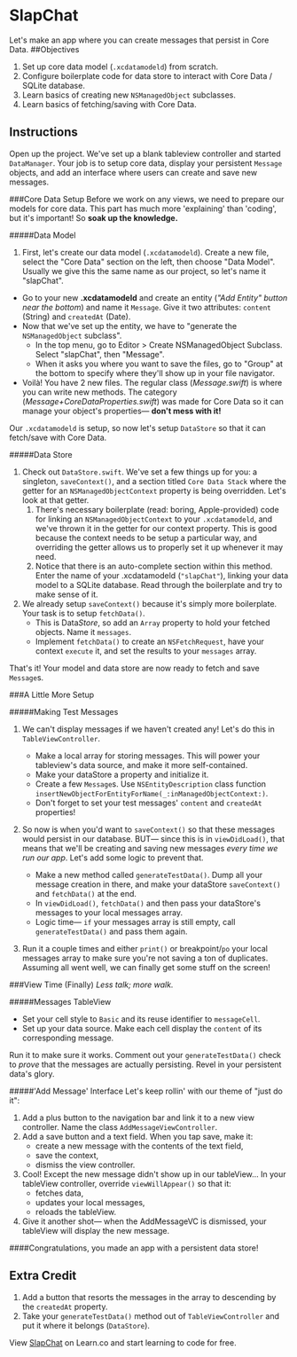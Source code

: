 
SlapChat
========
Let's make an app where you can create messages that persist in Core Data.
##Objectives
1. Set up core data model (`.xcdatamodeld`) from scratch.
2. Configure boilerplate code for data store to interact with Core Data / SQLite database.
3. Learn basics of creating new `NSManagedObject` subclasses.
4. Learn basics of fetching/saving with Core Data.

## Instructions
Open up the project. We've set up a blank tableview controller and started `DataManager`. Your job is to setup core data, display your persistent `Message` objects, and add an interface where users can create and save new messages.

###Core Data Setup
Before we work on any views, we need to prepare our models for core data. This part has much more 'explaining' than 'coding', but it's important! So **soak up the knowledge.**

#####Data Model

1. First, let's create our data model (`.xcdatamodeld`). Create a new file, select the "Core Data" section on the left, then choose "Data Model". Usually we give this the same name as our project, so let's name it "slapChat".
- Go to your new **.xcdatamodeld** and create an entity (*"Add Entity" button near the bottom*) and name it `Message`. Give it two attributes: `content` (String) and `createdAt` (Date).
- Now that we've set up the entity, we have to "generate the `NSManagedObject` subclass". 
   - In the top menu, go to Editor > Create NSManagedObject Subclass. Select "slapChat", then "Message". 
   - When it asks you where you want to save the files, go to "Group" at the bottom to specify where they'll show up in your file navigator. 
- Voilà! You have 2 new files. The regular class (*Message.swift*) is where you can write new methods. The category (*Message+CoreDataProperties.swift*) was made for Core Data so it can manage your object's properties— **don't mess with it!**

Our `.xcdatamodeld` is setup, so now let's setup `DataStore` so that it can fetch/save with Core Data. 

#####Data Store

1. Check out `DataStore.swift`. We've set a few things up for you: a singleton, `saveContext()`, and a section titled `Core Data Stack` where the getter for an `NSManagedObjectContext` property is being overridden. Let's look at that getter.
   1. There's necessary boilerplate (read: boring, Apple-provided) code for linking an `NSManagedObjectContext` to your `.xcdatamodeld`, and we've thrown it in the getter for our context property. This is good because the context needs to be setup a particular way, and overriding the getter allows us to properly set it up whenever it may need.
   2. Notice that there is an auto-complete section within this method. Enter the name of your .xcdatamodeld (`"slapChat"`), linking your data model to a SQLite database. Read through the boilerplate and try to make sense of it.
3. We already setup `saveContext()` because it's simply more boilerplate. Your task is to setup `fetchData()`.
   - This is Data*Store*, so add an `Array` property to hold your fetched objects. Name it `messages`.
   - Implement `fetchData()` to create an `NSFetchRequest`, have your context `execute` it, and set the results to your `messages` array.
 
That's it! Your model and data store are now ready to fetch and save `Message`s.

###A Little More Setup

#####Making Test Messages

1. We can't display messages if we haven't created any! Let's do this in `TableViewController`.
    - Make a local array for storing messages. This will power your tableview's data source, and make it more self-contained.    
	- Make your dataStore a property and initialize it. 
	- Create a few `Message`s. Use `NSEntityDescription` class function `insertNewObjectForEntityForName(_:inManagedObjectContext:)`. 
	- Don't forget to set your test messages' `content` and `createdAt` properties! 
2. So now is when you'd want to `saveContext()` so that these messages would persist in our database. BUT— since this is in `viewDidLoad()`, that means that we'll be creating and saving new messages *every time we run our app*. Let's add some logic to prevent that.
    - Make a new method called `generateTestData()`. Dump all your message creation in there, and make your dataStore `saveContext()` and `fetchData()` at the end. 
    - In `viewDidLoad()`, `fetchData()` and then pass your dataStore's messages to your local messages array.
    - Logic time— `if`  your messages array is still empty, call `generateTestData()` and pass them again.

3. Run it a couple times and either `print()` or breakpoint/`po` your local messages array to make sure you're not saving a ton of duplicates. Assuming all went well, we can finally get some stuff on the screen!

###View Time (Finally)
*Less talk; more walk.*

#####Messages TableView
- Set your cell style to `Basic` and its reuse identifier to `messageCell`.
- Set up your data source. Make each cell display the `content` of its corresponding message.

Run it to make sure it works. Comment out your `generateTestData()` check to *prove* that the messages are actually persisting. Revel in your persistent data's glory. 

#####'Add Message' Interface
Let's keep rollin' with our theme of "just do it":

  1. Add a plus button to the navigation bar and link it to a new view controller. Name the class `AddMessageViewController`.
  2. Add a save button and a text field. When you tap save, make it:
     -  create a new message with the contents of the text field,
     -  save the context,
     -  dismiss the view controller.
  3. Cool! Except the new message didn't show up in our tableView... In your tableView controller, override `viewWillAppear()` so that it:     
     - fetches data, 
     - updates your local messages, 
     - reloads the tableView.   
  4. Give it another shot— when the AddMessageVC is dismissed, your tableView will display the new message.

####Congratulations, you made an app with a persistent data store!

## Extra Credit

  1. Add a button that resorts the messages in the array to descending by the `createdAt` property.
  2. Take your `generateTestData()` method out of `TableViewController` and put it where it belongs (`DataStore`).

<p data-visibility='hidden'>View <a href='https://learn.co/lessons/slapchat-add' title='SlapChat'>SlapChat</a> on Learn.co and start learning to code for free.</p>
